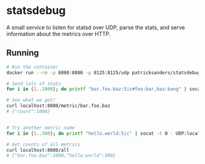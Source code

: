 # statsdebug

A small service to listen for statsd over UDP, parse the stats, and serve information about the metrics over HTTP.

## Running

```bash
# Run the container
docker run --rm -p 8080:8080 -p 8125:8125/udp patricksanders/statsdebug

# Send lots of stats
for i in {1..1000}; do printf "bar.foo.baz:5|c#foo:bar,baz:bang" | socat -t 0 - UDP:localhost:8125; done

# See what we got!
curl localhost:8080/metric/bar.foo.baz
# {"count":1000}


# Try another metric name
for i in {1..500}; do printf "hello.world:5|c" | socat -t 0 - UDP:localhost:8125; done

# Get counts of all metrics
curl localhost:8080/all
# {"bar.foo.baz":1000,"hello.world":500}
```
